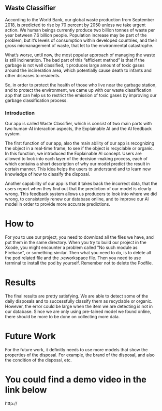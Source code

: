 ## Waste Classifier

According to the World Bank, our global waste production from September 2018, is predicted to rise by 70 percent by 2050 unless we take urgent action. We human beings currently produce two billion tonnes of waste per year between 7.6 billion people. Population increase may be part of the problem, but it’s levels of consumption within developed countries, and their gross mismanagement of waste, that let to the environmental catastrophe.

What’s worse, until now, the most popular approach of managing the waste is still incineration. The bad part of this “efficient method” is that if the garbage is not well classified, it produces large amount of toxic gases around the incineration area, which potentially cause death to infants and other diseases to residents.

So, in order to protect the health of those who live near the garbage station, and to protect the environment, we came up with our waste classification app that can help us to restrict the emission of toxic gases by improving our garbage classification process.

### Introduction

Our app is called Waste Classifier, which is consist of two main parts with two human-AI interaction aspects, the Explainable AI and the AI feedback system. 

The first function of our app, also the main ability of our app is recognizing the object in a real-time frame, to see if the object is recyclable or organic. In this function, we introduced the Explainable AI concept. Users are allowed to look into each layer of the decision-making process, each of which contains a short description of why our model predict the result in certain manner. This idea helps the users to understand and to learn new knowledge of how to classify the disposal.

Another capability of our app is that it takes back the incorrect data, that the users report when they find out that the prediction of our model is clearly wrong. This feedback system allows us producers to look into where we did wrong, to consistently renew our database online, and to improve our AI model in order to provide more accurate predictions.

# How to
For you to use our project, you need to download all the files we have, and put them in the same directory. When you try to build our project in the Xcode, you might encounter a problem called "No such module as Firebase", or something similar. Then what you need to do, is to delete all the pod related file and the .xcworkspace file. Then you need to use terminal to install the pod by yourself. Remember not to delete the Podfile.

# Results
The final results are pretty satisfying. We are able to detect some of the daily disposals and to successfully classify them as recyclable or organic. However, the error could be large when the item we are detecting is not in our database. Since we are only using pre-tained model we found online, there should be more to be done on collecting more data.

# Future Work
For the future work, it definitly needs to use more models that show the properties of the disposal. For example, the brand of the disposal, and also the condition of the disposal, etc.

# You could find a demo video in the link below
http://
